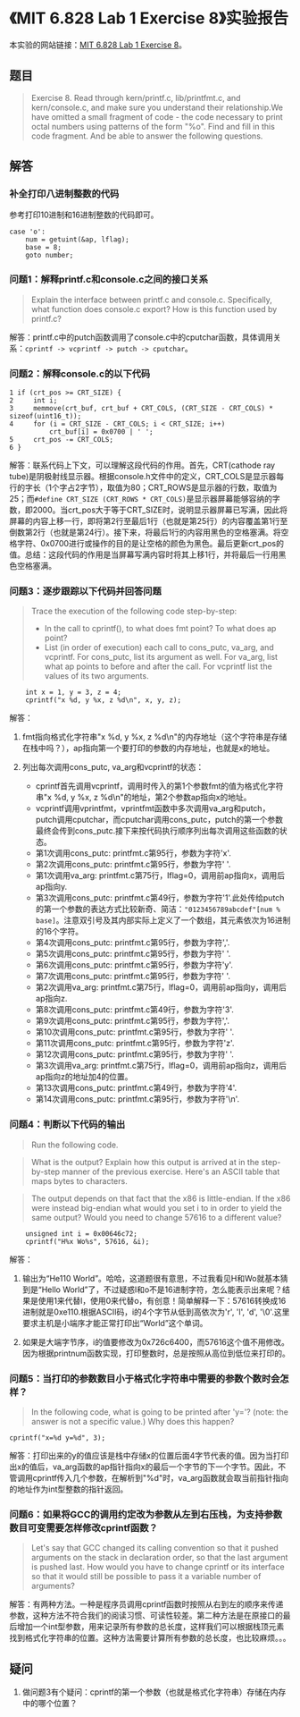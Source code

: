 # 《MIT 6.828 Lab 1 Exercise 8》实验报告

本实验的网站链接：[MIT 6.828 Lab 1 Exercise 8](https://pdos.csail.mit.edu/6.828/2017/labs/lab1/#Exercise-8)。

## 题目

> Exercise 8. Read through kern/printf.c, lib/printfmt.c, and kern/console.c, and make sure you understand their relationship.We have omitted a small fragment of code - the code necessary to print octal numbers using patterns of the form "%o". Find and fill in this code fragment. And be able to answer the following questions.

## 解答

### 补全打印八进制整数的代码
参考打印10进制和16进制整数的代码即可。
```
case 'o':
    num = getuint(&ap, lflag);
    base = 8;
    goto number;
```

### 问题1：解释printf.c和console.c之间的接口关系

> Explain the interface between printf.c and console.c. Specifically, what function does console.c export? How is this function used by printf.c?

解答：printf.c中的putch函数调用了console.c中的cputchar函数，具体调用关系：`cprintf -> vcprintf -> putch -> cputchar`。

### 问题2：解释console.c的以下代码
```
1 if (crt_pos >= CRT_SIZE) {
2     int i;
3     memmove(crt_buf, crt_buf + CRT_COLS, (CRT_SIZE - CRT_COLS) * sizeof(uint16_t));
4     for (i = CRT_SIZE - CRT_COLS; i < CRT_SIZE; i++)
          crt_buf[i] = 0x0700 | ' ';
5     crt_pos -= CRT_COLS;
6 }
```

解答：联系代码上下文，可以理解这段代码的作用。首先，CRT(cathode ray tube)是阴极射线显示器。根据console.h文件中的定义，CRT_COLS是显示器每行的字长（1个字占2字节），取值为80；CRT_ROWS是显示器的行数，取值为25；而`#define CRT_SIZE	(CRT_ROWS * CRT_COLS)`是显示器屏幕能够容纳的字数，即2000。当crt_pos大于等于CRT_SIZE时，说明显示器屏幕已写满，因此将屏幕的内容上移一行，即将第2行至最后1行（也就是第25行）的内容覆盖第1行至倒数第2行（也就是第24行）。接下来，将最后1行的内容用黑色的空格塞满。将空格字符、0x0700进行或操作的目的是让空格的颜色为黑色。最后更新crt_pos的值。总结：这段代码的作用是当屏幕写满内容时将其上移1行，并将最后一行用黑色空格塞满。

### 问题3：逐步跟踪以下代码并回答问题

> Trace the execution of the following code step-by-step:
> * In the call to cprintf(), to what does fmt point? To what does ap point?
> * List (in order of execution) each call to cons_putc, va_arg, and vcprintf. For cons_putc, list its argument as well. For va_arg, list what ap points to before and after the call. For vcprintf list the values of its two arguments.
```
    int x = 1, y = 3, z = 4;
    cprintf("x %d, y %x, z %d\n", x, y, z);
```

解答：
1. fmt指向格式化字符串"x %d, y %x, z %d\n"的内存地址（这个字符串是存储在栈中吗？），ap指向第一个要打印的参数的内存地址，也就是x的地址。

2. 列出每次调用cons_putc, va_arg和vcprintf的状态：
    * cprintf首先调用vcprintf，调用时传入的第1个参数fmt的值为格式化字符串"x %d, y %x, z %d\n"的地址，第2个参数ap指向x的地址。
    * vcprintf调用vprintfmt，vprintfmt函数中多次调用va_arg和putch，putch调用cputchar，而cputchar调用cons_putc，putch的第一个参数最终会传到cons_putc.接下来按代码执行顺序列出每次调用这些函数的状态。
    * 第1次调用cons_putc: printfmt.c第95行，参数为字符'x'.
    * 第2次调用cons_putc: printfmt.c第95行，参数为字符' '.
    * 第1次调用va_arg: printfmt.c第75行，lflag=0，调用前ap指向x，调用后ap指向y.
    * 第3次调用cons_putc: printfmt.c第49行，参数为字符'1'.此处传给putch的第一个参数的表达方式比较新奇、简洁：`"0123456789abcdef"[num % base]`。注意双引号及其内部实际上定义了一个数组，其元素依次为16进制的16个字符。
    * 第4次调用cons_putc: printfmt.c第95行，参数为字符','.
    * 第5次调用cons_putc: printfmt.c第95行，参数为字符' '.
    * 第6次调用cons_putc: printfmt.c第95行，参数为字符'y'.
    * 第7次调用cons_putc: printfmt.c第95行，参数为字符' '.
    * 第2次调用va_arg: printfmt.c第75行，lflag=0，调用前ap指向y，调用后ap指向z.
    * 第8次调用cons_putc: printfmt.c第49行，参数为字符'3'.
    * 第9次调用cons_putc: printfmt.c第95行，参数为字符','.
    * 第10次调用cons_putc: printfmt.c第95行，参数为字符' '.
    * 第11次调用cons_putc: printfmt.c第95行，参数为字符'z'.
    * 第12次调用cons_putc: printfmt.c第95行，参数为字符' '.
    * 第3次调用va_arg: printfmt.c第75行，lflag=0，调用前ap指向z，调用后ap指向z的地址加4的位置。
    * 第13次调用cons_putc: printfmt.c第49行，参数为字符'4'.
    * 第14次调用cons_putc: printfmt.c第95行，参数为字符'\n'.

### 问题4：判断以下代码的输出

> Run the following code.

> What is the output? Explain how this output is arrived at in the step-by-step manner of the previous exercise. Here's an ASCII table that maps bytes to characters.

> The output depends on that fact that the x86 is little-endian. If the x86 were instead big-endian what would you set i to in order to yield the same output? Would you need to change 57616 to a different value?
```
    unsigned int i = 0x00646c72;
    cprintf("H%x Wo%s", 57616, &i);
```

解答：
1. 输出为“He110 World”。哈哈，这道题很有意思，不过我看见H和Wo就基本猜到是“Hello World”了，不过疑惑l和o不是16进制字符，怎么能表示出来呢？结果是使用1来代替l，使用0来代替o，有创意！简单解释一下：57616转换成16进制就是0xe110.根据ASCII码，i的4个字节从低到高依次为'r', 'l', 'd', '\0'.这里要求主机是小端序才能正常打印出“World”这个单词。

2. 如果是大端字节序，i的值要修改为0x726c6400，而57616这个值不用修改。因为根据printnum函数实现，打印整数时，总是按照从高位到低位来打印的。

### 问题5：当打印的参数数目小于格式化字符串中需要的参数个数时会怎样？

> In the following code, what is going to be printed after 'y='? (note: the answer is not a specific value.) Why does this happen?
```
cprintf("x=%d y=%d", 3);
```

解答：打印出来的y的值应该是栈中存储x的位置后面4字节代表的值。因为当打印出x的值后，va_arg函数的ap指针指向x的最后一个字节的下一个字节。因此，不管调用cprintf传入几个参数，在解析到"%d"时，va_arg函数就会取当前指针指向的地址作为int型整数的指针返回。

### 问题6：如果将GCC的调用约定改为参数从左到右压栈，为支持参数数目可变需要怎样修改cprintf函数？

> Let's say that GCC changed its calling convention so that it pushed arguments on the stack in declaration order, so that the last argument is pushed last. How would you have to change cprintf or its interface so that it would still be possible to pass it a variable number of arguments?

解答：有两种方法。一种是程序员调用cprintf函数时按照从右到左的顺序来传递参数，这种方法不符合我们的阅读习惯、可读性较差。第二种方法是在原接口的最后增加一个int型参数，用来记录所有参数的总长度，这样我们可以根据栈顶元素找到格式化字符串的位置。这种方法需要计算所有参数的总长度，也比较麻烦。。。

## 疑问

1. 做问题3有个疑问：cprintf的第一个参数（也就是格式化字符串）存储在内存中的哪个位置？

